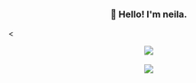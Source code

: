 
<h3 align="center">👋 Hello! I'm neila.</h3>
<p align="center">
  <!-- blog -->
</p>
<<p align="center">
  <a href="https://github.com/neila-a" title="Neila's GitHub Stats">
    <img src="https://github-readme-stats.vercel.app/api?username=neila-a&show_icons=true&count_private=true&layout=compact&theme=default">
  </a>
  <br/>
  <!-- 
  <a href="https://wakatime.com/@069595cd-4e8d-4500-8062-0e10cd894503" title="Wakatime Stats">
    <img src="https://github-readme-stats.vercel.app/api/wakatime?username=neila-a&layout=compact">
  </a>
-->
  <br/>
  <a href="https://github.com/neila-a" title="Most Used Languages">
    <img src="https://github-readme-stats.vercel.app/api/top-langs/?username=neila-a&layout=compact&count_private=true&theme=default">
  </a>
</p>
